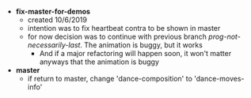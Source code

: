 * **fix-master-for-demos** 
    - created 10/6/2019
    - intention was to fix heartbeat contra to be shown in master
    - for now decision was to continue with previous branch *prog-not-necessarily-last*. The animation is buggy, but it works
        - And if a major refactoring will happen soon, it won't matter anyways that the animation is buggy 
* **master** 
    - if return to master, change 'dance-composition' to 'dance-moves-info'